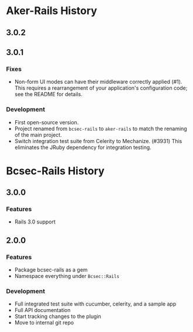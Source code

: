 Aker-Rails History
==================

3.0.2
-----

3.0.1
-----

### Fixes

- Non-form UI modes can have their middleware correctly applied
  (#1). This requires a rearrangement of your application's
  configuration code; see the README for details.

### Development

- First open-source version.
- Project renamed from `bcsec-rails` to `aker-rails` to match the
  renaming of the main project.
- Switch integration test suite from Celerity to Mechanize. (#3931)
  This eliminates the JRuby dependency for integration testing.

Bcsec-Rails History
===================

3.0.0
-----

### Features

- Rails 3.0 support

2.0.0
-----

### Features

- Package bcsec-rails as a gem
- Namespace everything under `Bcsec::Rails`

### Development

- Full integrated test suite with cucumber, celerity, and a sample app
- Full API documentation
- Start tracking changes to the plugin
- Move to internal git repo
